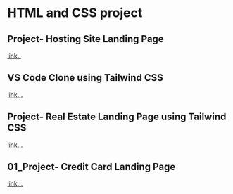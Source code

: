 # HTML and CSS project
## Project- Hosting Site Landing Page
[link..](https://beamish-cocada-1daa89.netlify.app/)
## VS Code Clone using Tailwind CSS 

[link...](https://stupendous-cuchufli-ec475c.netlify.app/)
## Project- Real Estate Landing Page using Tailwind CSS

[link...](https://comforting-mandazi-cd1962.netlify.app/)

## 01_Project- Credit Card Landing Page

[link...](https://subtle-crepe-97bdc1.netlify.app/)